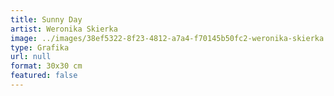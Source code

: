 ```yaml
---
title: Sunny Day
artist: Weronika Skierka
image: ../images/38ef5322-8f23-4812-a7a4-f70145b50fc2-weronika-skierka.jpeg
type: Grafika
url: null
format: 30x30 cm
featured: false
---
```

